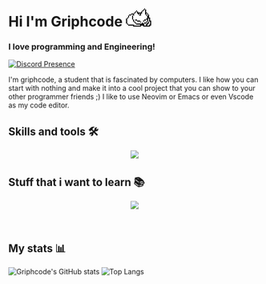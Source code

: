 # Hi I'm Griphcode <img src="https://github.com/GriphcodeDev/GriphcodeDev/blob/main/oneko_sleep.gif" alt="oneko" style="width: 50px; height: auto;" />

<h3>I love programming and Engineering!</h3> 

[![Discord Presence](https://lanyard.cnrad.dev/api/830771139486679100?theme=dark)](https://discord.com/users/830771139486679100)


I'm griphcode, a student that is fascinated by computers. I like how you can start with nothing and make it into a cool project that you can show to your other programmer friends ;) 
I like to use Neovim or Emacs or even Vscode as my code editor.

 ##  Skills and tools 🛠️
<p align="center">
  <a href="https://skillicons.dev">
    <img src="https://skillicons.dev/icons?i=rust,python,javascript,typescript,bash,react,electron,tauri,html,css,neovim,obsidian,nix,git,cloudflare" />
  </a>
</p>

## Stuff that i want to learn 📚
<p align="center">
  <a href="https://skillicons.dev">
    <img src="https://skillicons.dev/icons?i=c,cpp,cs,nim,lua" />
  </a>
</p>

<br />

## My stats 📊
![Griphcode's GitHub stats](https://github-readme-stats.vercel.app/api?username=griphcodedev&show_icons=true&theme=tokyonight)
![Top Langs](https://github-readme-stats.vercel.app/api/top-langs/?username=griphcodedev&langs_count=8&theme=tokyonight)

